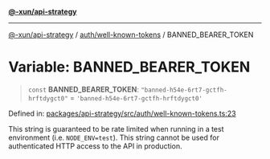 [**@-xun/api-strategy**](../../../README.md)

***

[@-xun/api-strategy](../../../README.md) / [auth/well-known-tokens](../README.md) / BANNED\_BEARER\_TOKEN

# Variable: BANNED\_BEARER\_TOKEN

> `const` **BANNED\_BEARER\_TOKEN**: `"banned-h54e-6rt7-gctfh-hrftdygct0"` = `'banned-h54e-6rt7-gctfh-hrftdygct0'`

Defined in: [packages/api-strategy/src/auth/well-known-tokens.ts:23](https://github.com/Xunnamius/api-utils/blob/3905fc4975c9f15e022202427b124cf715fcf3dc/packages/api-strategy/src/auth/well-known-tokens.ts#L23)

This string is guaranteed to be rate limited when running in a test
environment (i.e. `NODE_ENV=test`). This string cannot be used for
authenticated HTTP access to the API in production.
